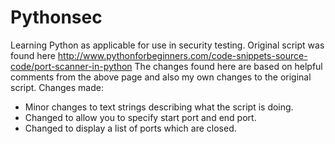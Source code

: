 # Pythonsec
Learning Python as applicable for use in security testing.
Original script was found here http://www.pythonforbeginners.com/code-snippets-source-code/port-scanner-in-python
The changes found here are based on helpful comments from the above page and also my own changes to the original script.
Changes made:
- Minor changes to text strings describing what the script is doing.
- Changed to allow you to specify start port and end port.
- Changed to display a list of ports which are closed.
